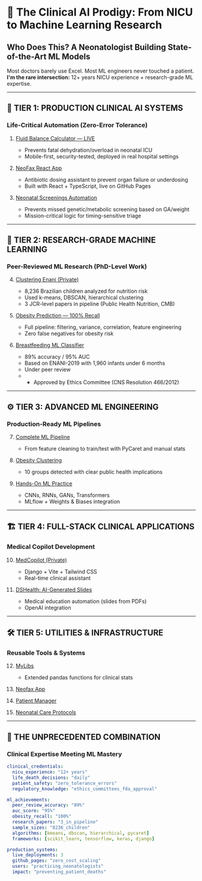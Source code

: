 # 🚀 The Clinical AI Prodigy: From NICU to Machine Learning Research

## Who Does This? A Neonatologist Building State-of-the-Art ML Models

Most doctors barely use Excel. Most ML engineers never touched a patient.  
**I'm the rare intersection:** 12+ years NICU experience + research-grade ML expertise.

---

## 🧠 TIER 1: PRODUCTION CLINICAL AI SYSTEMS

### Life-Critical Automation (Zero-Error Tolerance)

1. [Fluid Balance Calculator — LIVE](https://marcelosilva2604.github.io/calculadora-santacasapiracicaba/)
   - Prevents fatal dehydration/overload in neonatal ICU
   - Mobile-first, security-tested, deployed in real hospital settings

2. [NeoFax React App](https://marcelosilva2604.github.io/neofax/)
   - Antibiotic dosing assistant to prevent organ failure or underdosing
   - Built with React + TypeScript, live on GitHub Pages

3. [Neonatal Screenings Automation](https://marcelosilva2604.github.io/triagens-neonatais/)
   - Prevents missed genetic/metabolic screening based on GA/weight
   - Mission-critical logic for timing-sensitive triage

---

## 🔬 TIER 2: RESEARCH-GRADE MACHINE LEARNING

### Peer-Reviewed ML Research (PhD-Level Work)

4. [Clustering Enani (Private)](https://github.com/marcelosilva2604/Clustering-Enani)
   - 8,236 Brazilian children analyzed for nutrition risk
   - Used k-means, DBSCAN, hierarchical clustering
   - 3 JCR-level papers in pipeline (Public Health Nutrition, CMB)

5. [Obesity Prediction — 100% Recall](https://github.com/marcelosilva2604/early-obesity-prediction)
   - Full pipeline: filtering, variance, correlation, feature engineering
   - Zero false negatives for obesity risk

6. [Breastfeeding ML Classifier](https://github.com/marcelosilva2604/predicao-amamentacao)
   - 89% accuracy / 95% AUC
   - Based on ENANI-2019 with 1,960 infants under 6 months
   - Under peer review
   - - Approved by Ethics Committee (CNS Resolution 466/2012)

---

## ⚙️ TIER 3: ADVANCED ML ENGINEERING

### Production-Ready ML Pipelines

7. [Complete ML Pipeline](https://github.com/marcelosilva2604/projectOne2)
   - From feature cleaning to train/test with PyCaret and manual stats

8. [Obesity Clustering](https://github.com/marcelosilva2604/clustering0-4)
   - 10 groups detected with clear public health implications

9. [Hands-On ML Practice](https://github.com/marcelosilva2604/HandsOnMLScikitLearnKerasTensorflow)
   - CNNs, RNNs, GANs, Transformers
   - MLflow + Weights & Biases integration

---

## 🏗️ TIER 4: FULL-STACK CLINICAL APPLICATIONS

### Medical Copilot Development

10. [MedCopilot (Private)](https://github.com/marcelosilva2604/MedCopilot)
    - Django + Vite + Tailwind CSS
    - Real-time clinical assistant

11. [DSHealth: AI-Generated Slides](https://github.com/marcelosilva2604/DSHealth)
    - Medical education automation (slides from PDFs)
    - OpenAI integration

---

## 🛠️ TIER 5: UTILITIES & INFRASTRUCTURE

### Reusable Tools & Systems

12. [MyLibs](https://github.com/marcelosilva2604/mylibs)
    - Extended pandas functions for clinical stats

13. [Neofax App](https://github.com/marcelosilva2604/aplicativo-neofax)
14. [Patient Manager](https://github.com/marcelosilva2604/sistema_pacientes)
15. [Neonatal Care Protocols](https://github.com/marcelosilva2604/Neonatal-Care)

---

## 🎯 THE UNPRECEDENTED COMBINATION

### Clinical Expertise Meeting ML Mastery

```yaml
clinical_credentials:
  nicu_experience: "12+ years"
  life_death_decisions: "daily"
  patient_safety: "zero_tolerance_errors"
  regulatory_knowledge: "ethics_committees_fda_approval"

ml_achievements:
  peer_review_accuracy: "89%"
  auc_score: "95%"
  obesity_recall: "100%"
  research_papers: "3_in_pipeline"
  sample_sizes: "8236_children"
  algorithms: [kmeans, dbscan, hierarchical, pycaret]
  frameworks: [scikit_learn, tensorflow, keras, django]

production_systems:
  live_deployments: 3
  github_pages: "zero_cost_scaling"
  users: "practicing_neonatologists"
  impact: "preventing_patient_deaths"
